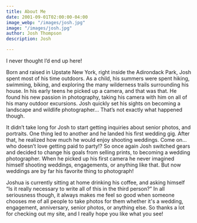 ```yaml
---
title: About Me
date: 2001-09-01T02:00:00-04:00
image_webp: "/images/josh.jpg"
image: "/images/josh.jpg"
author: Josh Thompson
description: Josh

---
```

I never thought I’d end up here!

Born and raised in Upstate New York, right inside the Adirondack Park, Josh spent most of his time outdoors. As a child, his summers were spent hiking, swimming, biking, and exploring the many wilderness trails surrounding his house. In his early teens he picked up a camera, and that was that. He found his new passion in photography, taking his camera with him on all of his many outdoor excursions. Josh quickly set his sights on becoming a landscape and wildlife photographer… That’s not exactly what happened though.

It didn’t take long for Josh to start getting inquiries about senior photos, and portraits. One thing led to another and he landed his first wedding gig. After that, he realized how much he would enjoy shooting weddings. Come on… who doesn’t love getting paid to party!? So once again Josh switched gears and decided to change his goals from selling prints, to becoming a wedding photographer. When he picked up his first camera he never imagined himself shooting weddings, engagements, or anything like that. But now weddings are by far his favorite thing to photograph!

Joshua is currently sitting at home drinking his coffee, and asking himself “Is it really necessary to write all of this in the third person?” In all seriousness though, it always makes me feel so good when someone chooses me of all people to take photos for them whether it's a wedding, engagement, anniversary, senior photos, or anything else. So thanks a lot for checking out my site, and I really hope you like what you see!